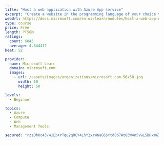 ```yaml
---
title: "Host a web application with Azure App service"
excerpt: "Create a website in the programming language of your choice through the hosted web app platform in Azure App Service."
webUrl: https://docs.microsoft.com/en-us/learn/modules/host-a-web-app-with-azure-app-service/
type: course
price: Free
length: PT58M
ratings:
  count: 6845
  average: 4.644412
heat: 52

provider:
  name: Microsoft Learn
  domain: microsoft.com
  images:
    - url: /assets/images/organizations/microsoft.com-50x50.jpg
      width: 50
      height: 50

levels:
  - Beginner

topics:
  - Azure
  - Compute
  - Web
  - Management Tools

secured: "rzsDhOc43/41EpXrTqu2qRCY4LhY2xrWNaG6pYtd067At83W4n5VwL5BHxWG3NpnYBub15viLJd1PQaTcnVR/gdZbq+REscexnSSvb47Opm4SplE6IuYbaAFwHoMipx5F/Lp++GcbXOcaRgqD4Y+dqqSVr7b5ojxPiyrKkJZABvMp8gXzNOkNdvlW/howI86k1QK5jQd+AmDv8qsohDCF94+I5oBZgxMupr7HyZX3aBn5Y/UV0UHqJX+EjRcE8dSguJM9ZVILa1FE5a5pY1Ox6LkyTRFD+z2/BOJnBttXp4VJglXtOPPRxF9Qr0TYlEZeipApqQZ8J/Pnku+FwNn6rhOIRykUTJyyeo/rDzUtQfPRZu/Mr+B6LO5cb5FKeT+rDJu5NeRZKmle2ZnE37nqM+JbuWkv8rt/vImUnOH3s4=;d9uYbhHUENNHc6T1690pbg=="
---
```


